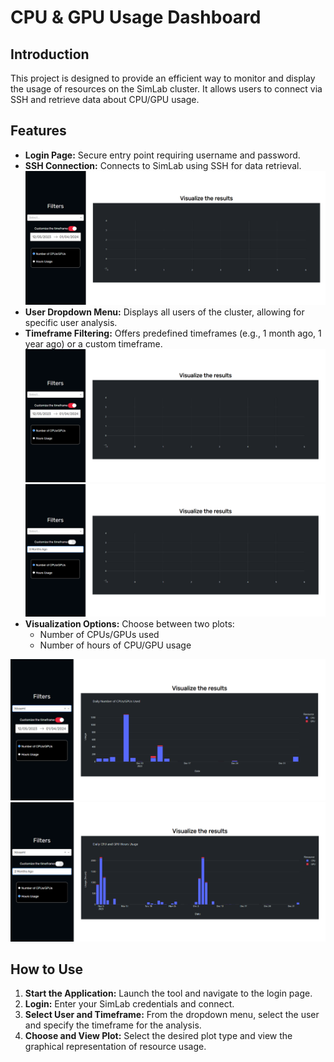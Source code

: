 # CPU & GPU Usage Dashboard

## Introduction
This project is designed to provide an efficient way to monitor and display the usage of resources on the SimLab cluster. It allows users to connect via SSH and retrieve data about CPU/GPU usage.

## Features
- **Login Page:** Secure entry point requiring username and password.
- **SSH Connection:** Connects to SimLab using SSH for data retrieval.
![Dashboard](images/Dashboard.png)
- **User Dropdown Menu:** Displays all users of the cluster, allowing for specific user analysis.
- **Timeframe Filtering:** Offers predefined timeframes (e.g., 1 month ago, 1 year ago) or a custom timeframe.
![Custom Timeframe](images/CustomTimeframe.png)
![Predefined Timeframes](images/predefinedTimeframe.png)
- **Visualization Options:** Choose between two plots:
    - Number of CPUs/GPUs used
    - Number of hours of CPU/GPU usage

![Option 1](images/Option1.png)
![Option 2](images/Option2.png)

## How to Use
1. **Start the Application:** Launch the tool and navigate to the login page.
2. **Login:** Enter your SimLab credentials and connect.
3. **Select User and Timeframe:** From the dropdown menu, select the user and specify the timeframe for the analysis.
4. **Choose and View Plot:** Select the desired plot type and view the graphical representation of resource usage.
